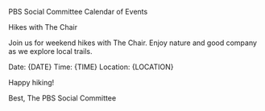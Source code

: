 PBS Social Committee Calendar of Events

Hikes with The Chair

Join us for weekend hikes with The Chair. Enjoy nature and good company as we explore local trails.

Date: {DATE}
Time: {TIME}
Location: {LOCATION}

Happy hiking!

Best,
The PBS Social Committee
